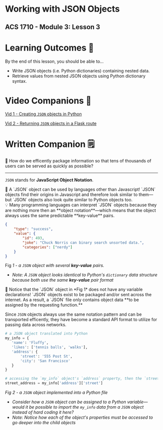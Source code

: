 # Working with JSON Objects

## ACS 1710 - Module 3: Lesson 3

# Learning Outcomes 💫

By the end of this lesson, you should be able to...

- Write JSON objects (i.e. Python dictionaries) containing nested data.
- Retrieve values from nested JSON objects using Python dictionary syntax.

# Video Companions 🎥

<!-- [Vid 1 - Creating `JSON` objects in Python](https://file.notion.so/f/f/6004cc36-d69e-461f-a1c5-8e5078ac8f6b/3dc7b9d7-e726-446e-af99-d96b51921a0f/11_JSON.mov?table=block&id=2217a171-86fc-4225-8817-8aed6ab69b50&spaceId=6004cc36-d69e-461f-a1c5-8e5078ac8f6b&expirationTimestamp=1728064800000&signature=HFVYwWo3eUUZDUZaC6YEDJUfXxN0WGLJ6P1SIqIVqrw&downloadName=11_JSON.mov) -->

[Vid 1 - Creating `JSON` objects in Python](https://youtu.be/t1t6crpMRgo)

<!-- [Vid 2 - Returning `JSON` objects in a Flask route](https://file.notion.so/f/f/6004cc36-d69e-461f-a1c5-8e5078ac8f6b/491014e3-67e4-48f6-a672-ceabdefb296a/12_JSON_Route.mov?table=block&id=baf6fc02-2472-4e1f-a975-c7fd2c8c11be&spaceId=6004cc36-d69e-461f-a1c5-8e5078ac8f6b&expirationTimestamp=1728064800000&signature=-G616wNhVlg_v02bD3_CQ6F3CWbxWLhW2B8IU2vlLWQ&downloadName=12_JSON_Route.mov) -->

[Vid 2 - Returning `JSON` objects in a Flask route](https://youtu.be/HztSwyxdQzo)

<!-- # Exercises 💪

Complete the exercise in [this repl.it](https://repl.it/team/WebArchitecture/Module-302DictionariesPractice) and submit your work. -->

# Written Companion 🗒

<aside>
🤔 How do we efficently package information so that tens of thousands of users can be served as quickly as possible?
</aside>

---

`JSON` stands for **JavaScript Object Notation**. 

<aside>
🚨 A `JSON` object can be used by languages other than Javascript! `JSON` objects find their origins in Javascript and therefore look similar to them—but `JSON` objects also look quite similar to Python objects too.
</aside>

<aside>
💡 Many programming languages can interpret `JSON` objects because they are nothing more then an **object notation**—which means that the object always uses the same predictable **key-value** pairs.
</aside>

```json
{
	"type": "success",
	"value": {
		"id": 493,
		"joke": "Chuck Norris can binary search unsorted data.",
		"categories": ["nerdy"]
	}
}
```

Fig *1 - a `JSON` object with several **key-value** pairs.*

- *Note: A `JSON` object looks identical to Python's `dictionary` data structure because both use the same **key-value** pair format*

<aside>
🚨 Notice that the `JSON` object in *Fig 1* does not have any variable declarations! `JSON` objects exist to be packaged and/or sent across the internet. As a result, a `JSON` file only contains object data **to be assigned by the requesting function.**
</aside>

Since `JSON` objects always use the same notation pattern and can be transported efficently, they have become a standard API format to utilize for passing data across networks.

```python
# a JSON object translated into Python
my_info = {
   'name': 'Fluffy',
   'likes': ['tennis balls', 'walks'],
   'address': {
       'street': '555 Post St',
       'city': 'San Francisco'
   }
}

# accessing the `my_info` object's `address` property, then the `street` property
street_address = my_info['address']['street']
```

*Fig 2 - a `JSON` object implemented into a Python file*

- *Consider how a `JSON` object can be assigned to a Python variable—would it be possible to import the `my_info` data from a `JSON` object instead of hard coding it here?*
- *Note: Notice how each of the object's properties must be accessed to go deeper into the child objects*
